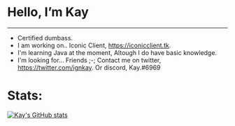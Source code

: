 # Hello, **I’m Kay**
---------------------------------
- Certified dumbass.
- I am working on.. Iconic Client, https://iconicclient.tk.
- I'm learning Java at the moment, Altough I do have basic knowledge.
- I'm looking for... Friends ;-;
Contact me on twitter, https://twitter.com/ignkay. Or discord, Kay.#6969

# Stats:
[![Kay's GitHub stats](https://github-readme-stats.vercel.app/api?username=IgnKaytheme=midnight_purple&show_icons=true)](https://github.com/anuraghazra/github-readme-stats)

